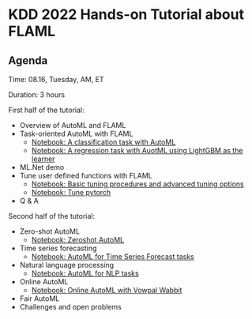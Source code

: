 # KDD 2022 Hands-on Tutorial about FLAML

## Agenda

Time: 08.16, Tuesday, AM, ET

Duration: 3 hours

First half of the tutorial:
- Overview of AutoML and FLAML
- Task-oriented AutoML with FLAML
    - [Notebook: A classification task with AutoML](https://github.com/microsoft/FLAML/blob/tutorial/notebook/automl_classification.ipynb)
    - [Notebook: A regression task with AuotML using LightGBM as the learner](https://github.com/microsoft/FLAML/blob/tutorial/notebook/automl_lightgbm.ipynb)
- ML.Net demo
- Tune user defined functions with FLAML
    - [Notebook: Basic tuning procedures and advanced tuning options](https://github.com/microsoft/FLAML/blob/tutorial/notebook/tune_demo.ipynb)
    - [Notebook: Tune pytorch](https://github.com/microsoft/FLAML/blob/tutorial/notebook/tune_pytorch.ipynb)
- Q & A

Second half of the tutorial:
- Zero-shot AutoML
    - [Notebook: Zeroshot AutoML](https://github.com/microsoft/FLAML/blob/tutorial/notebook/zeroshot_lightgbm.ipynb)
- Time series forecasting
    - [Notebook: AutoML for Time Series Forecast tasks](https://github.com/microsoft/FLAML/blob/tutorial/notebook/automl_time_series_forecast.ipynb)
- Natural language processing
    - [Notebook: AutoML for NLP tasks](https://github.com/microsoft/FLAML/blob/tutorial/notebook/automl_nlp.ipynb)
- Online AutoML
    - [Notebook: Online AutoML with Vowpal Wabbit](https://github.com/microsoft/FLAML/blob/tutorial/notebook/autovw.ipynb)
- Fair AutoML
- Challenges and open problems
